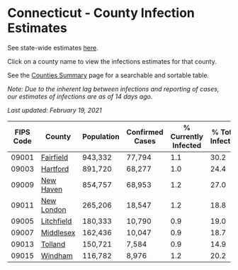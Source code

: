 # Connecticut - County Infection Estimates

See state-wide estimates [here](/infections/us-ct).

Click on a county name to view the infections estimates for that county.

See the [Counties Summary](/infections/summary-counties) page for a searchable and sortable table.

*Note: Due to the inherent lag between infections and reporting of cases, our estimates of infections are as of 14 days ago.*

*Last updated: February 19, 2021*

|   FIPS Code |                   County |   Population |   Confirmed Cases |   % Currently Infected |   % Total Infected |
|-------------|--------------------------|--------------|-------------------|------------------------|--------------------|
|       09001 |   [Fairfield](fairfield) |      943,332 |            77,794 |                    1.1 |               30.2 |
|       09003 |     [Hartford](hartford) |      891,720 |            68,277 |                    1.0 |               24.4 |
|       09009 |   [New Haven](new-haven) |      854,757 |            68,953 |                    1.2 |               27.0 |
|       09011 | [New London](new-london) |      265,206 |            18,547 |                    1.2 |               18.8 |
|       09005 | [Litchfield](litchfield) |      180,333 |            10,790 |                    0.9 |               19.0 |
|       09007 |   [Middlesex](middlesex) |      162,436 |            10,047 |                    0.9 |               18.7 |
|       09013 |       [Tolland](tolland) |      150,721 |             7,584 |                    0.9 |               14.9 |
|       09015 |       [Windham](windham) |      116,782 |             8,976 |                    1.2 |               20.2 |